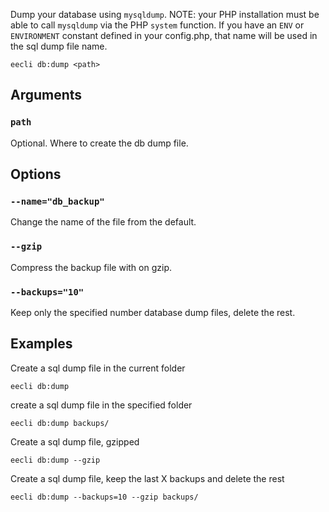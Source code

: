 Dump your database using `mysqldump`. NOTE: your PHP installation must be able to call `mysqldump` via the PHP `system` function. If you have an `ENV` or `ENVIRONMENT` constant defined in your config.php, that name will be used in the sql dump file name.

```
eecli db:dump <path>
```

## Arguments

### `path`

Optional. Where to create the db dump file.

## Options

### `--name="db_backup"`

Change the name of the file from the default.

### `--gzip`

Compress the backup file with on gzip.

### `--backups="10"`

Keep only the specified number database dump files, delete the rest.

## Examples

Create a sql dump file in the current folder

```
eecli db:dump
```

create a sql dump file in the specified folder

```
eecli db:dump backups/
```

Create a sql dump file, gzipped

```
eecli db:dump --gzip
```

Create a sql dump file, keep the last X backups and delete the rest

```
eecli db:dump --backups=10 --gzip backups/
```